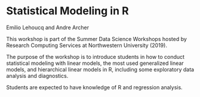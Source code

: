 # Statistical Modeling in R

Emilio Lehoucq and Andre Archer

This workshop is part of the Summer Data Science Workshops hosted by Research Computing Services at Northwestern University (2019).

The purpose of the workshop is to introduce students in how to conduct statistical modeling with linear models, the most used generalized linear models, and hierarchical linear models in R, including some exploratory data analysis and diagnostics.

Students are expected to have knowledge of R and regression analysis.
